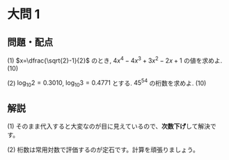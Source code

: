 ﻿---
layout: default
parent: 第 3 回
grand_parent: 模試テロ
summary: 
published: false
---

# 大問 1

## 問題・配点

(1) $x=\dfrac{\sqrt{2}-1}{2}$ のとき, $4x^4-4x^3+3x^2-2x+1$ の値を求めよ. (10)

(2) $\log_{10} 2 = 0.3010$, $\log_{10} 3 = 0.4771$ とする. $45^{54}$ の桁数を求めよ. (10)

## 解説

(1) そのまま代入すると大変なのが目に見えているので、**次数下げ**して解決です。

(2) 桁数は常用対数で評価するのが定石です。計算を頑張りましょう。
